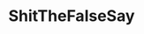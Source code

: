 ---
title: ShitTheFalseSay
crosslinks:
- Metal
- Music
- youtubefactsbot
- AskReddit
- gatekeeping
- BABYMETAL
- Metalcore
- Drama
- BlackMetal
- SubredditDrama
- metaljerkcopypasta
- Deathcore
- metaljerk
- starterpacks
- progmetal
- avengedsevenfold
- pics
- videos
- Anarchism
- pcmasterrace
---